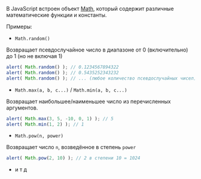 В JavaScript встроен объект [Math](https://developer.mozilla.org/ru/docs/Web/JavaScript/Reference/Global_Objects/Math), который содержит различные математические функции и константы.

Примеры:
- `Math.random()`

Возвращает псевдослучайное число в диапазоне от 0 (включительно) до 1 (но не включая 1)

```javascript
alert( Math.random() ); // 0.1234567894322
alert( Math.random() ); // 0.5435252343232
alert( Math.random() ); // ... (любое количество псевдослучайных чисел)
```

- `Math.max(a, b, c...)` / `Math.min(a, b, c...)`

Возвращает наибольшее/наименьшее число из перечисленных аргументов.

```javascript
alert( Math.max(3, 5, -10, 0, 1) ); // 5
alert( Math.min(1, 2) ); // 1
```

- `Math.pow(n, power)`

Возвращает число `n`, возведённое в степень `power`

```javascript
alert( Math.pow(2, 10) ); // 2 в степени 10 = 1024
```

- и т д


